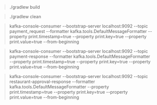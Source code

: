 
> ./gradlew build

> ./gradlew clean

> kafka-console-consumer --bootstrap-server localhost:9092 --topic payment_request --formatter kafka.tools.DefaultMessageFormatter --property print.timestamp=true --property print.key=true --property print.value=true --from-beginning

> kafka-console-consumer --bootstrap-server localhost:9092 --topic payment-response --formatter kafka.tools.DefaultMessageFormatter --property print.timestamp=true --property print.key=true --property print.value=true --from-beginning

> kafka-console-consumer --bootstrap-server localhost:9092 --topic restaurant-approval-response --formatter kafka.tools.DefaultMessageFormatter --property print.timestamp=true --property print.key=true --property print.value=true --from-beginning
